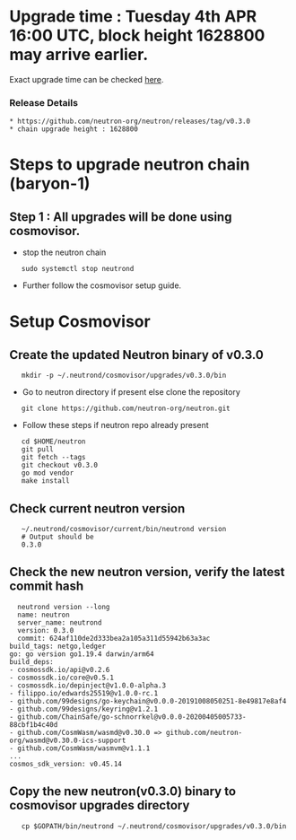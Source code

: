 # Upgrade time : Tuesday 4th APR 16:00 UTC, block height 1628800 may arrive earlier. 
Exact upgrade time can be checked [here](https://testnet.mintscan.io/neutron-testnet/blocks/1628800).

### Release Details
    * https://github.com/neutron-org/neutron/releases/tag/v0.3.0
    * chain upgrade height : 1628800

# Steps to upgrade neutron chain (baryon-1)

## Step 1 : All upgrades will be done using cosmovisor.

* stop the neutron chain

```shell
   sudo systemctl stop neutrond
```

* Further follow the cosmovisor setup guide.

# Setup Cosmovisor

## Create the updated Neutron binary of v0.3.0

```shell
   mkdir -p ~/.neutrond/cosmovisor/upgrades/v0.3.0/bin
```
* Go to neutron directory if present else clone the repository

```shell
   git clone https://github.com/neutron-org/neutron.git
```

* Follow these steps if neutron repo already present

```shell
   cd $HOME/neutron
   git pull
   git fetch --tags
   git checkout v0.3.0
   go mod vendor
   make install
```

## Check current neutron version
```shell
   ~/.neutrond/cosmovisor/current/bin/neutrond version
   # Output should be
   0.3.0
```

## Check the new neutron version, verify the latest commit hash

```shell
  neutrond version --long
  name: neutron
  server_name: neutrond
  version: 0.3.0
  commit: 624af110de2d333bea2a105a311d55942b63a3ac
build_tags: netgo,ledger
go: go version go1.19.4 darwin/arm64
build_deps:
- cosmossdk.io/api@v0.2.6
- cosmossdk.io/core@v0.5.1
- cosmossdk.io/depinject@v1.0.0-alpha.3
- filippo.io/edwards25519@v1.0.0-rc.1
- github.com/99designs/go-keychain@v0.0.0-20191008050251-8e49817e8af4
- github.com/99designs/keyring@v1.2.1
- github.com/ChainSafe/go-schnorrkel@v0.0.0-20200405005733-88cbf1b4c40d
- github.com/CosmWasm/wasmd@v0.30.0 => github.com/neutron-org/wasmd@v0.30.0-ics-support
- github.com/CosmWasm/wasmvm@v1.1.1
...
cosmos_sdk_version: v0.45.14

```

## Copy the new neutron(v0.3.0) binary to cosmovisor upgrades directory

```shell
   cp $GOPATH/bin/neutrond ~/.neutrond/cosmovisor/upgrades/v0.3.0/bin
```
